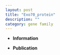 ```yaml
---
layout: post
title: "Exo70_protein"
description: ""
category: gene family
---
```


* **Information**  

* **Publication**  


